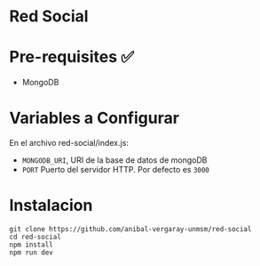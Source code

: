 # Red Social

# Pre-requisites ✅
- MongoDB

# Variables a Configurar

En el archivo red-social/index.js:

- `MONGODB_URI`, URI de la base de datos de mongoDB
- `PORT` Puerto del servidor HTTP. Por defecto es `3000`

# Instalacion

```
git clone https://github.com/anibal-vergaray-unmsm/red-social
cd red-social
npm install
npm run dev
```